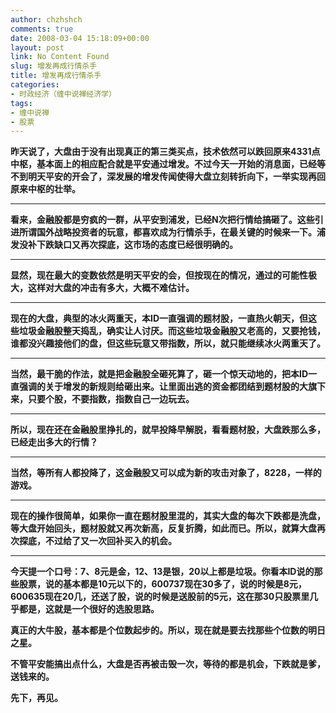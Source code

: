 ```yaml
---
author: chzhshch
comments: true
date: 2008-03-04 15:18:09+00:00
layout: post
link: No Content Found
slug: 增发再成行情杀手
title: 增发再成行情杀手
categories:
- 时政经济（缠中说禅经济学）
tags:
- 缠中说禅
- 股票
---
```


			

**昨天说了，大盘由于没有出现真正的第三类买点，技术依然可以跌回原来4331点中枢，基本面上的相应配合就是平安通过增发。不过今天一开始的消息面，已经等不到明天平安的开会了，深发展的增发传闻使得大盘立刻转折向下，一举实现再回原来中枢的壮举。**

** **

**看来，金融股都是穷疯的一群，从平安到浦发，已经N次把行情给搞砸了。这些引进所谓国外战略投资者的玩意，都喜欢成为行情杀手，在最关键的时候来一下。浦发没补下跌缺口又再次探底，这市场的态度已经很明确的。**

** **

**显然，现在最大的变数依然是明天平安的会，但按现在的情况，通过的可能性极大，这样对大盘的冲击有多大，大概不难估计。**

** **

**现在的大盘，典型的冰火两重天，本ID一直强调的题材股，一直热火朝天，但这些垃圾金融股整天捣乱，确实让人讨厌。而这些垃圾金融股又老高的，又要抢钱，谁都没兴趣接他们的盘，但这些玩意又带指数，所以，就只能继续冰火两重天了。**

** **

**当然，最干脆的作法，就是把金融股全砸死算了，砸一个惊天动地的，把本ID一直强调的关于增发的新规则给砸出来。让里面出逃的资金都团结到题材股的大旗下来，只要个股，不要指数，指数自己一边玩去。**

** **

**所以，现在还在金融股里挣扎的，就早投降早解脱，看看题材股，大盘跌那么多，已经走出多大的行情？**

** **

**当然，等所有人都投降了，这金融股又可以成为新的攻击对象了，8228，一样的游戏。**

** **

**现在的操作很简单，如果你一直在题材股里混的，其实大盘的每次下跌都是洗盘，等大盘开始回头，题材股就又再次新高，反复折腾，如此而已。所以，就算大盘再次探底，不过给了又一次回补买入的机会。**

** **

**今天提一个口号：7、8元是金，12、13是银，20以上都是垃圾。你看本ID说的那些股票，说的基本都是10元以下的，600737现在30多了，说的时候是8元，600635现在20几，还送了股，说的时候是送股前的5元，这在那30只股票里几乎都是，这就是一个很好的选股思路。**

**真正的大牛股，基本都是个位数起步的。所以，现在就是要去找那些个位数的明日之星。**

**不管平安能搞出点什么，大盘是否再被击毁一次，等待的都是机会，下跌就是爹，送钱来的。**

**先下，再见。**
